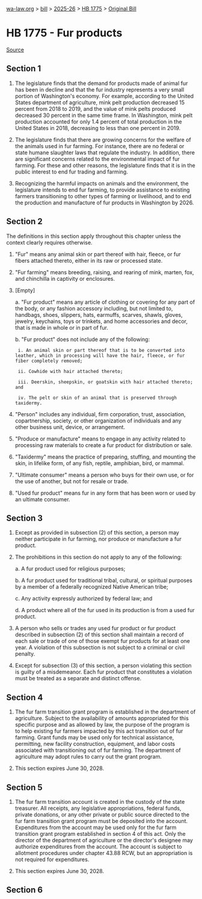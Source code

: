 [wa-law.org](/) > [bill](/bill/) > [2025-26](/bill/2025-26/) > [HB 1775](/bill/2025-26/hb/1775/) > [Original Bill](/bill/2025-26/hb/1775/1/)

# HB 1775 - Fur products

[Source](http://lawfilesext.leg.wa.gov/biennium/2025-26/Pdf/Bills/House%20Bills/1775.pdf)

## Section 1
1. The legislature finds that the demand for products made of animal fur has been in decline and that the fur industry represents a very small portion of Washington's economy. For example, according to the United States department of agriculture, mink pelt production decreased 15 percent from 2018 to 2019, and the value of mink pelts produced decreased 30 percent in the same time frame. In Washington, mink pelt production accounted for only 1.4 percent of total production in the United States in 2018, decreasing to less than one percent in 2019.

2. The legislature finds that there are growing concerns for the welfare of the animals used in fur farming. For instance, there are no federal or state humane slaughter laws that regulate the industry. In addition, there are significant concerns related to the environmental impact of fur farming. For these and other reasons, the legislature finds that it is in the public interest to end fur trading and farming.

3. Recognizing the harmful impacts on animals and the environment, the legislature intends to end fur farming, to provide assistance to existing farmers transitioning to other types of farming or livelihood, and to end the production and manufacture of fur products in Washington by 2026.

## Section 2
The definitions in this section apply throughout this chapter unless the context clearly requires otherwise.

1. "Fur" means any animal skin or part thereof with hair, fleece, or fur fibers attached thereto, either in its raw or processed state.

2. "Fur farming" means breeding, raising, and rearing of mink, marten, fox, and chinchilla in captivity or enclosures.

3. [Empty]

    a. "Fur product" means any article of clothing or covering for any part of the body, or any fashion accessory including, but not limited to, handbags, shoes, slippers, hats, earmuffs, scarves, shawls, gloves, jewelry, keychains, toys or trinkets, and home accessories and decor, that is made in whole or in part of fur.

    b. "Fur product" does not include any of the following:

        i. An animal skin or part thereof that is to be converted into leather, which in processing will have the hair, fleece, or fur fiber completely removed;

        ii. Cowhide with hair attached thereto;

        iii. Deerskin, sheepskin, or goatskin with hair attached thereto; and

        iv. The pelt or skin of an animal that is preserved through taxidermy.

4. "Person" includes any individual, firm corporation, trust, association, copartnership, society, or other organization of individuals and any other business unit, device, or arrangement.

5. "Produce or manufacture" means to engage in any activity related to processing raw materials to create a fur product for distribution or sale.

6. "Taxidermy" means the practice of preparing, stuffing, and mounting the skin, in lifelike form, of any fish, reptile, amphibian, bird, or mammal.

7. "Ultimate consumer" means a person who buys for their own use, or for the use of another, but not for resale or trade.

8. "Used fur product" means fur in any form that has been worn or used by an ultimate consumer.

## Section 3
1. Except as provided in subsection (2) of this section, a person may neither participate in fur farming, nor produce or manufacture a fur product.

2. The prohibitions in this section do not apply to any of the following:

    a. A fur product used for religious purposes;

    b. A fur product used for traditional tribal, cultural, or spiritual purposes by a member of a federally recognized Native American tribe;

    c. Any activity expressly authorized by federal law; and

    d. A product where all of the fur used in its production is from a used fur product.

3. A person who sells or trades any used fur product or fur product described in subsection (2) of this section shall maintain a record of each sale or trade of one of those exempt fur products for at least one year. A violation of this subsection is not subject to a criminal or civil penalty.

4. Except for subsection (3) of this section, a person violating this section is guilty of a misdemeanor. Each fur product that constitutes a violation must be treated as a separate and distinct offense.

## Section 4
1. The fur farm transition grant program is established in the department of agriculture. Subject to the availability of amounts appropriated for this specific purpose and as allowed by law, the purpose of the program is to help existing fur farmers impacted by this act transition out of fur farming. Grant funds may be used only for technical assistance, permitting, new facility construction, equipment, and labor costs associated with transitioning out of fur farming. The department of agriculture may adopt rules to carry out the grant program.

2. This section expires June 30, 2028.

## Section 5
1. The fur farm transition account is created in the custody of the state treasurer. All receipts, any legislative appropriations, federal funds, private donations, or any other private or public source directed to the fur farm transition grant program must be deposited into the account. Expenditures from the account may be used only for the fur farm transition grant program established in section 4 of this act. Only the director of the department of agriculture or the director's designee may authorize expenditures from the account. The account is subject to allotment procedures under chapter 43.88 RCW, but an appropriation is not required for expenditures.

2. This section expires June 30, 2028.

## Section 6